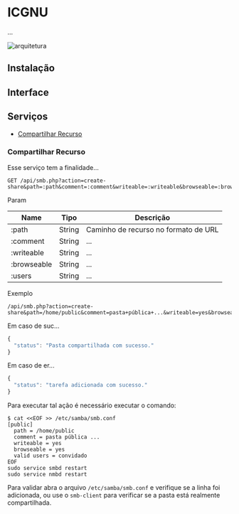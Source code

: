 # ICGNU

...

![arquitetura](assets/arquitetura.png)

## Instalação

## Interface

## Serviços

- [Compartilhar Recurso](#compartilhar-recurso)

### Compartilhar Recurso

Esse serviço tem a finalidade...

```
GET /api/smb.php?action=create-share&path=:path&comment=:comment&writeable=:writeable&browseable=:browseable&users=:users
```

Param

| Name | Tipo | Descrição |
|-|-|-|
| :path | String | Caminho de recurso no formato de URL |
| :comment | String | ... |
| :writeable | String | ... |
| :browseable | String | ... |
| :users | String | ... |

Exemplo

```
/api/smb.php?action=create-share&path=/home/public&comment=pasta+pública+...&writeable=yes&browseable=yes&users=convidado
```

Em caso de suc...

```js
{
  "status": "Pasta compartilhada com sucesso."
}
```

Em caso de er...

```js
{
  "status": "tarefa adicionada com sucesso."
}
```

Para executar tal ação é necessário executar o comando:

```
$ cat <<EOF >> /etc/samba/smb.conf
[public]
  path = /home/public
  comment = pasta pública ...
  writeable = yes
  browseable = yes
  valid users = convidado
EOF
sudo service smbd restart
sudo service nmbd restart
```

Para validar abra o arquivo `/etc/samba/smb.conf` e verifique se a linha foi adicionada, ou use o `smb-client` para verificar se a pasta está realmente compartilhada.

###
